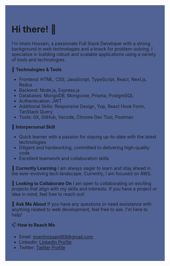 <!-- Add a div with inline CSS to set the background color -->
<div style="background-color:#516395; padding: 20px;">

# Hi there! 👋

I'm Imam Hossain, a passionate Full Stack Developer with a strong background in web technologies and a knack for problem-solving. I specialize in building robust and scalable applications using a variety of tools and technologies.

🔧 **Technologies & Tools**
- Frontend: HTML, CSS, JavaScript, TypeScript, React, Next.js, Redux
- Backend: Node.js, Express.js
- Databases: MongoDB, Mongoose, Prisma, PostgreSQL
- Authentication: JWT
- Additional Skills: Responsive Design, Yup, React Hook Form, TanStack Query
- Tools: Git, GitHub, Vscode, Chrome Dev Tool, Postman

🚀 **Interpersonal Skill**
- Quick learner with a passion for staying up-to-date with the latest technologies
- Diligent and hardworking, committed to delivering high-quality code
- Excellent teamwork and collaboration skills

🌱 **Currently Learning**
I am always eager to learn and stay ahead in the ever-evolving tech landscape. Currently, I am focused on AWS.

👯 **Looking to Collaborate On**
I am open to collaborating on exciting projects that align with my skills and interests. If you have a project or idea in mind, feel free to reach out!

💬 **Ask Me About**
If you have any questions or need assistance with anything related to web development, feel free to ask. I'm here to help!

📫 **How to Reach Me**
- Email: imamhossain6t9@gmail.com
- LinkedIn: [LinkedIn Profile](https://www.linkedin.com/in/imam-hossain1/)
- Twitter: [Twitter Profile](https://twitter.com/imam_hossain6t9)

</div>
